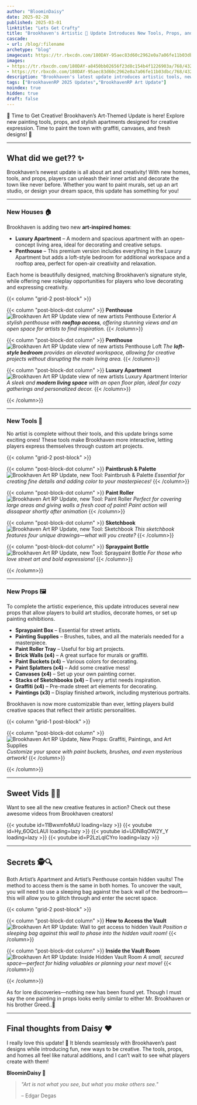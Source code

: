 ```yaml
---
author: "BloominDaisy"
date: 2025-02-28
published: 2025-03-01
linktitle: "Lets Get Crafty"
title: "Brookhaven's Artistic 🎨 Update Introduces New Tools, Props, and Apartments for Creative Players!"
cascade:
- url: /blog/:filename
archetype: "blog"
imagecust: https://tr.rbxcdn.com/180DAY-95aec83d60c2962e0a7a06fe11b03dbc/768/432/Image/Png/noFilter
images:
- https://tr.rbxcdn.com/180DAY-a8450bb02656f23d8c154b4f1226903a/768/432/Image/Png/noFilter
- https://tr.rbxcdn.com/180DAY-95aec83d60c2962e0a7a06fe11b03dbc/768/432/Image/Png/noFilter
description: "Brookhaven's latest update introduces artistic tools, new props, and stylish apartments, bringing fresh ways to express creativity."
tags: ["BrookhavenRP 2025 Updates","BrookhavenRP Art Update"]
noindex: true
hidden: true
draft: false
---
```


🎨 Time to Get Creative! Brookhaven’s Art-Themed Update is here! Explore new painting tools, props, and stylish apartments designed for creative expression. Time to paint the town with graffiti, canvases, and fresh designs! 🏡

---

## What did we get?? ✨

Brookhaven’s newest update is all about art and creativity! With new homes, tools, and props, players can unleash their inner artist and decorate the town like never before. Whether you want to paint murals, set up an art studio, or design your dream space, this update has something for you!

---

### New Houses 🏠

Brookhaven is adding two new **art-inspired homes**:

- **Luxury Apartment** – A modern and spacious apartment with an open-concept living area, ideal for decorating and creative setups.
- **Penthouse** – This premium version includes everything in the Luxury Apartment but adds a loft-style bedroom for additional workspace and a rooftop area, perfect for open-air creativity and relaxation.

Each home is beautifully designed, matching Brookhaven’s signature style, while offering new roleplay opportunities for players who love decorating and expressing creativity.

{{< column "grid-2 post-block" >}}

{{< column "post-block-dot column" >}}
**Penthouse**
![Brookhaven Art RP Update view of new artists Penthouse Exterior](/images/blog/art_rp_penthouse.webp)
*A stylish penthouse with **rooftop access**, offering stunning views and an open space for artists to find inspiration.*
{{< /column>}}

{{< column "post-block-dot column" >}}
**Penthouse**
![Brookhaven Art RP Update view of new artists Penthouse Loft](/images/blog/art_rp_penthouse_bedroom.webp)
*The **loft-style bedroom** provides an elevated workspace, allowing for creative projects without disrupting the main living area.*
{{< /column>}}

{{< column "post-block-dot column" >}}
**Luxury Apartment**
![Brookhaven Art RP Update view of new artists Luxury Apartment Interior](/images/blog/art_rp_luxury_apartment.webp)
*A sleek and **modern living space** with an open floor plan, ideal for cozy gatherings and personalized decor.*
{{< /column>}}

{{< /column>}}

---

### New Tools 🎨

No artist is complete without their tools, and this update brings some exciting ones! These tools make Brookhaven more interactive, letting players express themselves through custom art projects.

{{< column "grid-2 post-block" >}}

{{< column "post-block-dot column" >}}
**Paintbrush & Palette**
![Brookhaven Art RP Update, new Tool: Paintbrush & Palette](/images/blog/art_tool_artists_pallete.webp)
*Essential for creating fine details and adding color to your masterpieces!*
{{< /column>}}

{{< column "post-block-dot column" >}}
**Paint Roller**
![Brookhaven Art RP Update, new Tool: Paint Roller](/images/blog/art_tool_paint_roller.webp)
*Perfect for covering large areas and giving walls a fresh coat of paint! Paint action will dissapear shortly after animation*
{{< /column>}}

{{< column "post-block-dot column" >}}
**Sketchbook**
![Brookhaven Art RP Update, new Tool: Sketchbook](/images/blog/art_tool_sketchpad.webp)
*This sketchbook features four unique drawings—what will you create?*
{{< /column>}}

{{< column "post-block-dot column" >}}
**Spraypaint Bottle**
![Brookhaven Art RP Update, new Tool: Spraypaint Bottle](/images/blog/art_tool_spray_can.webp)
*For those who love street art and bold expressions!*
{{< /column>}}

{{< /column>}}

---

### New Props 🖼️

To complete the artistic experience, this update introduces several new props that allow players to build art studios, decorate homes, or set up painting exhibitions.

- **Spraypaint Box** – Essential for street artists.
- **Painting Supplies** – Brushes, tubes, and all the materials needed for a masterpiece.
- **Paint Roller Tray** – Useful for big art projects.
- **Brick Walls (x4)** – A great surface for murals or graffiti.
- **Paint Buckets (x4)** – Various colors for decorating.
- **Paint Splatters (x4)** – Add some creative mess!
- **Canvases (x4)** – Set up your own painting corner.
- **Stacks of Sketchbooks (x4)** – Every artist needs inspiration.
- **Graffiti (x4)** – Pre-made street art elements for decorating.
- **Paintings (x3)** – Display finished artwork, including mysterious portraits.

Brookhaven is now more customizable than ever, letting players build creative spaces that reflect their artistic personalities.

{{< column "grid-1 post-block" >}}

{{< column "post-block-dot column" >}}
![Brookhaven Art RP Update, New Props: Graffiti, Paintings, and Art Supplies](/images/blog/art_props.webp)
*Customize your space with paint buckets, brushes, and even mysterious artwork!*
{{< /column>}}

{{< /column>}}

---

## Sweet Vids 🎥✨

Want to see all the new creative features in action? Check out these awesome videos from Brookhaven creators!

<div class="grid-2 post-vid-dot">
{{< youtube id=11BwxmfoMuU loading=lazy >}}
{{< youtube id=Hy_6OQcLAUI loading=lazy >}}
{{< youtube id=UDN8qOW2Y_Y loading=lazy >}}
{{< youtube id=P2LzLqlCYro loading=lazy >}}
</div>

---

## Secrets 🕵️🔍

Both Artist’s Apartment and Artist’s Penthouse contain hidden vaults! The method to access them is the same in both homes. To uncover the vault, you will need to use a sleeping bag against the back wall of the bedroom—this will allow you to glitch through and enter the secret space.

{{< column "grid-2 post-block" >}}

{{< column "post-block-dot column" >}}
**How to Access the Vault**
![Brookhaven Art RP Update: Wall to get access to hidden Vault](/images/blog/art_rp_wall_to_vault.webp)
*Position a sleeping bag against this wall to phase into the hidden vault room!*
{{< /column>}}

{{< column "post-block-dot column" >}}
**Inside the Vault Room**
![Brookhaven Art RP Update: Inside Hidden Vault Room](/images/blog/art_rp_vault_room.webp)
*A small, secured space—perfect for hiding valuables or planning your next move!*
{{< /column>}}

{{< /column>}}

As for lore discoveries—nothing new has been found yet. Though I must say the one painting in props looks eerily similar to either Mr. Brookhaven or his brother Greed..👀


---

## Final thoughts from Daisy ❤️

I really love this update! 🎨 It blends seamlessly with Brookhaven’s past designs while introducing fun, new ways to be creative. The tools, props, and homes all feel like natural additions, and I can’t wait to see what players create with them!

**BloominDaisy 💜**  

>*"Art is not what you see, but what you make others see."* 
>
>– Edgar Degas
